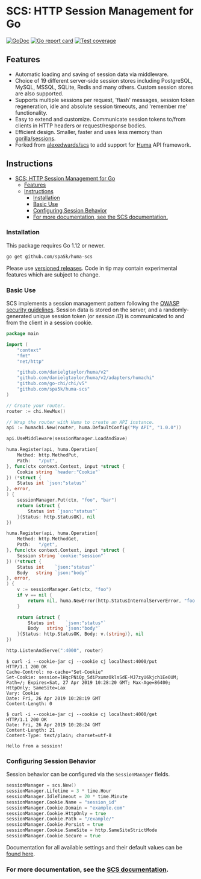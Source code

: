 # SCS: HTTP Session Management for Go

[![GoDoc](https://godoc.org/github.com/spa5k/huma-scs?status.png)](https://pkg.go.dev/github.com/spa5k/huma-scs?tab=doc)
[![Go report card](https://goreportcard.com/badge/github.com/spa5k/huma-scs)](https://goreportcard.com/report/github.com/spa5k/huma-scs)
[![Test coverage](http://gocover.io/_badge/github.com/spa5k/huma-scs)](https://gocover.io/github.com/spa5k/huma-scs)

## Features

- Automatic loading and saving of session data via middleware.
- Choice of 19 different server-side session stores including PostgreSQL, MySQL, MSSQL, SQLite, Redis and many others. Custom session stores are also supported.
- Supports multiple sessions per request, 'flash' messages, session token regeneration, idle and absolute session timeouts, and 'remember me' functionality.
- Easy to extend and customize. Communicate session tokens to/from clients in HTTP headers or request/response bodies.
- Efficient design. Smaller, faster and uses less memory than [gorilla/sessions](https://github.com/gorilla/sessions).
- Forked from [alexedwards/scs](https://github.com/alexedwards/scs) to add support for [Huma](https://huma.rocks) API framework.

## Instructions

- [SCS: HTTP Session Management for Go](#scs-http-session-management-for-go)
	- [Features](#features)
	- [Instructions](#instructions)
		- [Installation](#installation)
		- [Basic Use](#basic-use)
		- [Configuring Session Behavior](#configuring-session-behavior)
		- [For more documentation, see the SCS documentation.](#for-more-documentation-see-the-scs-documentation)

### Installation

This package requires Go 1.12 or newer.

```sh
go get github.com/spa5k/huma-scs
```

Please use [versioned releases](https://github.com/spa5k/huma-scs/releases). Code in tip may contain experimental features which are subject to change.

### Basic Use

SCS implements a session management pattern following the [OWASP security guidelines](https://github.com/OWASP/CheatSheetSeries/blob/master/cheatsheets/Session_Management_Cheat_Sheet.md). Session data is stored on the server, and a randomly-generated unique session token (or _session ID_) is communicated to and from the client in a session cookie.

```go
package main

import (
	"context"
	"fmt"
	"net/http"

	"github.com/danielgtaylor/huma/v2"
	"github.com/danielgtaylor/huma/v2/adapters/humachi"
	"github.com/go-chi/chi/v5"
	"github.com/spa5k/huma-scs"
)

// Create your router.
router := chi.NewMux()

// Wrap the router with Huma to create an API instance.
api := humachi.New(router, huma.DefaultConfig("My API", "1.0.0"))

api.UseMiddleware(sessionManager.LoadAndSave)

huma.Register(api, huma.Operation{
	Method: http.MethodPut,
	Path:   "/put",
}, func(ctx context.Context, input *struct {
	Cookie string `header:"Cookie"`
}) (*struct {
	Status int `json:"status"`
}, error,
) {
	sessionManager.Put(ctx, "foo", "bar")
	return &struct {
		Status int `json:"status"`
	}{Status: http.StatusOK}, nil
})

huma.Register(api, huma.Operation{
	Method: http.MethodGet,
	Path:   "/get",
}, func(ctx context.Context, input *struct {
	Session string `cookie:"session"`
}) (*struct {
	Status int    `json:"status"`
	Body   string `json:"body"`
}, error,
) {
	v := sessionManager.Get(ctx, "foo")
	if v == nil {
		return nil, huma.NewError(http.StatusInternalServerError, "foo does not exist in session")
	}

	return &struct {
		Status int    `json:"status"`
		Body   string `json:"body"`
	}{Status: http.StatusOK, Body: v.(string)}, nil
})

http.ListenAndServe(":4000", router)
```

```
$ curl -i --cookie-jar cj --cookie cj localhost:4000/put
HTTP/1.1 200 OK
Cache-Control: no-cache="Set-Cookie"
Set-Cookie: session=lHqcPNiQp_5diPxumzOklsSdE-MJ7zyU6kjch1Ee0UM; Path=/; Expires=Sat, 27 Apr 2019 10:28:20 GMT; Max-Age=86400; HttpOnly; SameSite=Lax
Vary: Cookie
Date: Fri, 26 Apr 2019 10:28:19 GMT
Content-Length: 0

$ curl -i --cookie-jar cj --cookie cj localhost:4000/get
HTTP/1.1 200 OK
Date: Fri, 26 Apr 2019 10:28:24 GMT
Content-Length: 21
Content-Type: text/plain; charset=utf-8

Hello from a session!
```

### Configuring Session Behavior

Session behavior can be configured via the `SessionManager` fields.

```go
sessionManager = scs.New()
sessionManager.Lifetime = 3 * time.Hour
sessionManager.IdleTimeout = 20 * time.Minute
sessionManager.Cookie.Name = "session_id"
sessionManager.Cookie.Domain = "example.com"
sessionManager.Cookie.HttpOnly = true
sessionManager.Cookie.Path = "/example/"
sessionManager.Cookie.Persist = true
sessionManager.Cookie.SameSite = http.SameSiteStrictMode
sessionManager.Cookie.Secure = true
```

Documentation for all available settings and their default values can be [found here](https://pkg.go.dev/github.com/spa5k/huma-scs#SessionManager).


### For more documentation, see the [SCS documentation](https://pkg.go.dev/github.com/alexedwards/scs/v2).